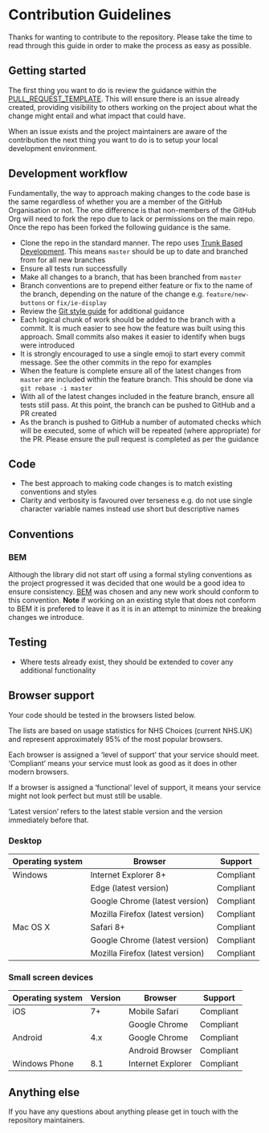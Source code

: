 # Contribution Guidelines

Thanks for wanting to contribute to the repository. Please take the time to
read through this guide in order to make the process as easy as possible.

## Getting started

The first thing you want to do is review the guidance within the
[PULL_REQUEST_TEMPLATE](./.github/PULL_REQUEST_TEMPLATE.md). This will ensure
there is an issue already created, providing visibility to others working on
the project about what the change might entail and what impact that could have.

When an issue exists and the project maintainers are aware of the contribution
the next thing you want to do is to setup your local development environment.

## Development workflow

Fundamentally, the way to approach making changes to the code base is the same
regardless of whether you are a member of the GitHub Organisation or not. The
one difference is that non-members of the GitHub Org will need to fork the
repo due to lack or permissions on the main repo. Once the repo has been forked
the following guidance is the same.

- Clone the repo in the standard manner. The repo uses
  [Trunk Based Development](https://trunkbaseddevelopment.com/). This means
  `master` should be up to date and branched from for all new branches
- Ensure all tests run successfully
- Make all changes to a branch, that has been branched from `master`
- Branch conventions are to prepend either feature or fix to the name of the
  branch, depending on the nature of the change e.g. `feature/new-buttons` or
  `fix/ie-display`
- Review the
  [Git style guide](https://github.com/nhsuk/styleguides/blob/master/git.md) for
  additional guidance
- Each logical chunk of work should be added to the branch with a commit. It is
  much easier to see how the feature was built using this approach. Small
  commits also makes it easier to identify when bugs were introduced
- It is strongly encouraged to use a single emoji to start every commit
  message. See the other commits in the repo for examples
- When the feature is complete ensure all of the latest changes from `master`
  are included within the feature branch. This should be done via
  `git rebase -i master`
- With all of the latest changes included in the feature branch, ensure all
  tests still pass. At this point, the branch can be pushed to GitHub
  and a PR created
- As the branch is pushed to GitHub a number of automated checks
  which will be executed, some of which will be repeated (where appropriate)
  for the PR. Please ensure the pull request is completed as per the guidance 

## Code

- The best approach to making code changes is to match existing conventions and
  styles
- Clarity and verbosity is favoured over terseness e.g. do not use single
  character variable names instead use short but descriptive names

## Conventions

### BEM

Although the library did not start off using a formal styling conventions as the
project progressed it was decided that one would be a good idea to ensure consistency.
[BEM](http://getbem.com/introduction/) was chosen and any new work should conform to
this convention.  **Note** if working on an existing style that does not conform to BEM
it is prefered to leave it as it is in an attempt to minimize the breaking changes we
introduce.

## Testing

- Where tests already exist, they should be extended to cover any additional
  functionality

## Browser support

Your code should be tested in the browsers listed below.

The lists are based on usage statistics for NHS Choices (current NHS.UK) and
represent approximately 95% of the most popular browsers.

Each browser is assigned a ‘level of support’ that your service should meet.
‘Compliant’ means your service must look as good as it does in other modern
browsers.

If a browser is assigned a ‘functional’ level of support, it means your service
might not look perfect but must still be usable.

‘Latest version’ refers to the latest stable version and the version immediately
before that.

### Desktop

| Operating system | Browser                          | Support   |
| ---------------- | -------                          | -------   |
| Windows          | Internet Explorer 8+             | Compliant |
|                  | Edge (latest version)            | Compliant |
|                  | Google Chrome (latest version)   | Compliant |
|                  | Mozilla Firefox (latest version) | Compliant |
| Mac OS X         | Safari 8+                        | Compliant |
|                  | Google Chrome (latest version)   | Compliant |
|                  | Mozilla Firefox (latest version) | Compliant |

### Small screen devices

| Operating system | Version | Browser           | Support   |
| ---------------- | ------- | -------           | -------   |
| iOS              | 7+      | Mobile Safari     | Compliant |
|                  |         | Google Chrome     | Compliant |
| Android          | 4.x     | Google Chrome     | Compliant |
|                  |         | Android Browser   | Compliant |
| Windows Phone    | 8.1     | Internet Explorer | Compliant |

## Anything else

If you have any questions about anything please get in touch with the repository maintainers.
